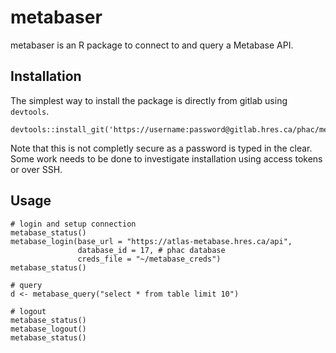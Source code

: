 # metabaser

metabaser is an R package to connect to and query a Metabase API.

## Installation

The simplest way to install the package is directly from gitlab using `devtools`.

```
devtools::install_git('https://username:password@gitlab.hres.ca/phac/metabaser.git')

```
Note that this is not completly secure as a password is typed in the clear.
Some work needs to be done to investigate installation using access tokens or over SSH.

## Usage

```
# login and setup connection
metabase_status()
metabase_login(base_url = "https://atlas-metabase.hres.ca/api",
               database_id = 17, # phac database
               creds_file = "~/metabase_creds")
metabase_status()

# query
d <- metabase_query("select * from table limit 10")

# logout
metabase_status()
metabase_logout()
metabase_status()
```
